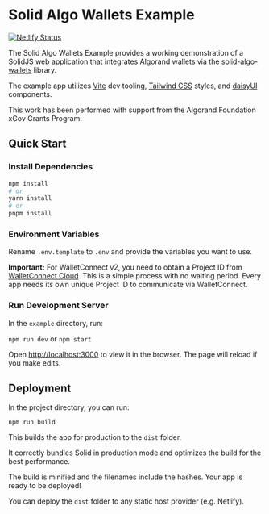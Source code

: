 # Solid Algo Wallets Example

[![Netlify Status](https://api.netlify.com/api/v1/badges/c51a86ab-762d-4caa-ab3a-1668f5befaa5/deploy-status)](https://app.netlify.com/sites/solid-algo-wallets-example/deploys)

The Solid Algo Wallets Example provides a working demonstration of a SolidJS web application that integrates Algorand wallets via the [solid-algo-wallets](https://github.com/SilentRhetoric/solid-algo-wallets) library.

The example app utilizes [Vite](https://vitejs.dev) dev tooling, [Tailwind CSS](https://tailwindcss.com) styles, and [daisyUI](https://daisyui.com) components.

This work has been performed with support from the Algorand Foundation xGov Grants Program.

## Quick Start

### Install Dependencies

```bash
npm install
# or
yarn install
# or
pnpm install
```

### Environment Variables

Rename `.env.template` to `.env` and provide the variables you want to use.

**Important:** For WalletConnect v2, you need to obtain a Project ID from [WalletConnect Cloud](https://cloud.walletconnect.com/). This is a simple process with no waiting period. Every app needs its own unique Project ID to communicate via WalletConnect.

### Run Development Server

In the `example` directory, run:

`npm run dev` or `npm start`

Open [http://localhost:3000](http://localhost:3000) to view it in the browser. The page will reload if you make edits.

## Deployment

In the project directory, you can run:

`npm run build`

This builds the app for production to the `dist` folder.

It correctly bundles Solid in production mode and optimizes the build for the best performance.

The build is minified and the filenames include the hashes.
Your app is ready to be deployed!

You can deploy the `dist` folder to any static host provider (e.g. Netlify).
